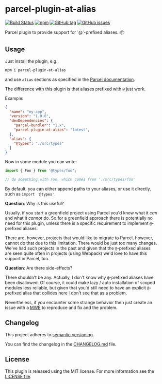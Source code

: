 # parcel-plugin-at-alias

[![Build Status](https://florianrappl.visualstudio.com/parcel-plugin-at-alias/_apis/build/status/FlorianRappl.parcel-plugin-at-alias?branchName=master)](https://florianrappl.visualstudio.com/parcel-plugin-at-alias/_build/latest?definitionId=26&branchName=master)
[![npm](https://img.shields.io/npm/v/parcel-plugin-at-alias.svg)](https://www.npmjs.com/package/parcel-plugin-at-alias)
[![GitHub tag](https://img.shields.io/github/tag/FlorianRappl/parcel-plugin-at-alias.svg)](https://github.com/FlorianRappl/parcel-plugin-at-alias/releases)
[![GitHub issues](https://img.shields.io/github/issues/FlorianRappl/parcel-plugin-at-alias.svg)](https://github.com/FlorianRappl/parcel-plugin-at-alias/issues)

Parcel plugin to provide support for '@'-prefixed aliases. :package:

## Usage

Just install the plugin, e.g.,

```sh
npm i parcel-plugin-at-alias
```

and use `alias` sections as specified in the [Parcel documentation](https://parceljs.org/module_resolution.html#aliases).

The difference with this plugin is that aliases prefixed with `@` just work.

Example:

```json
{
  "name": "my-app",
  "version": "1.0.0",
  "devDependencies": {
    "parcel-bundler": "1.x",
    "parcel-plugin-at-alias": "latest",
  },
  "alias": {
    "@types": "./src/types"
  }
}
```

Now in some module you can write:

```js
import { Foo } from '@types/foo';

// do something with Foo, which comes from './src/types/foo'
```

By default, you can either append paths to your aliases, or use it directly, such as `import '@types'`.

**Question**: Why is this useful?

Usually, if you start a greenfield project using Parcel you'd know what it *can* and what it *cannot* do. So for a greenfield approach there is potentially no need for this plugin, unless there is a specific requirement to implement `@`-prefixed aliases.

There are, however, projects that would like to migrate to Parcel, however, cannot do that due to this limitation. There would be just too many changes. We've had such projects in the past and given that the `@`-prefixed aliases are seen quite often in projects (using Webpack) we'd love to have this support in Parcel, too.

**Question**: Are there side-effects?

There shouldn't be any. Actually, I don't know why `@`-prefixed aliases have been disallowed. Of course, it could make lazy / auto installation of scoped modules less reliable, but given that you'd still need to have an explicit `@`-prefixed alias that collides here I don't see that as a problem.

Nevertheless, if you encounter some strange behavior then just create an issue with a [MWE](https://en.wikipedia.org/wiki/Minimal_working_example) to reproduce and fix and the problem.

## Changelog

This project adheres to [semantic versioning](https://semver.org).

You can find the changelog in the [CHANGELOG.md](CHANGELOG.md) file.

## License

This plugin is released using the MIT license. For more information see the [LICENSE file](LICENSE).
